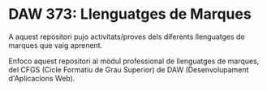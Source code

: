 # DAW 373: Llenguatges de Marques

A aquest repositori pujo activitats/proves dels diferents llenguatges de marques que vaig aprenent.

Enfoco aquest repositori al mòdul professional de llenguatges de marques, del CFGS (Cicle Formatiu de Grau Superior) de DAW (Desenvolupament d'Aplicacions Web).